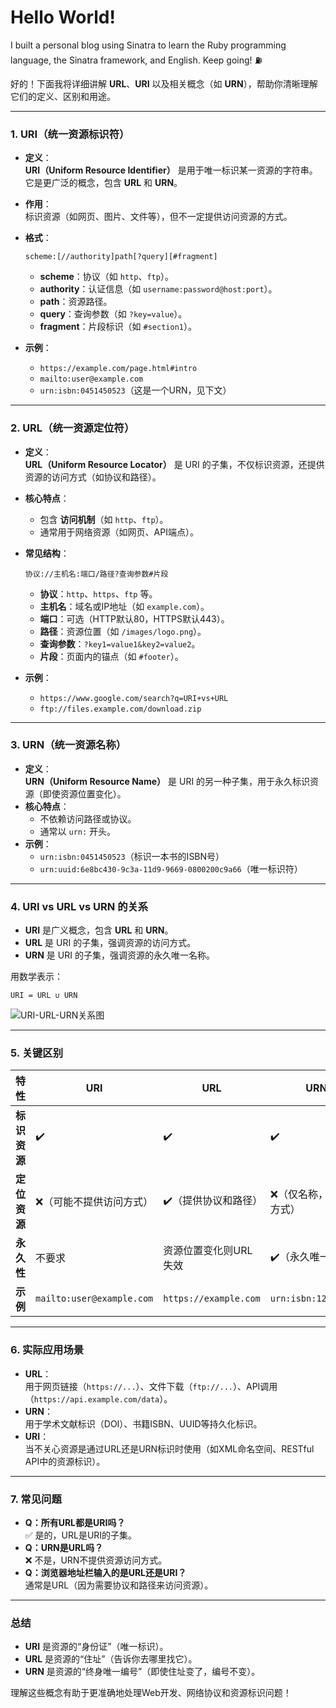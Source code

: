 # Hello World!
I built a personal blog using Sinatra to learn the Ruby programming language, the Sinatra framework, and English. Keep going! ⛽

好的！下面我将详细讲解 **URL**、**URI** 以及相关概念（如 **URN**），帮助你清晰理解它们的定义、区别和用途。

---

### 1. **URI（统一资源标识符）**
- **定义**：  
  **URI（Uniform Resource Identifier）** 是用于唯一标识某一资源的字符串。它是更广泛的概念，包含 **URL** 和 **URN**。
- **作用**：  
  标识资源（如网页、图片、文件等），但不一定提供访问资源的方式。
- **格式**：  
  ```
  scheme:[//authority]path[?query][#fragment]
  ```
  - **scheme**：协议（如 `http`、`ftp`）。
  - **authority**：认证信息（如 `username:password@host:port`）。
  - **path**：资源路径。
  - **query**：查询参数（如 `?key=value`）。
  - **fragment**：片段标识（如 `#section1`）。

- **示例**：  
  - `https://example.com/page.html#intro`  
  - `mailto:user@example.com`  
  - `urn:isbn:0451450523`（这是一个URN，见下文）

---

### 2. **URL（统一资源定位符）**
- **定义**：  
  **URL（Uniform Resource Locator）** 是 URI 的子集，不仅标识资源，还提供资源的访问方式（如协议和路径）。
- **核心特点**：  
  - 包含 **访问机制**（如 `http`、`ftp`）。  
  - 通常用于网络资源（如网页、API端点）。
- **常见结构**：  
  ```
  协议://主机名:端口/路径?查询参数#片段
  ```
  - **协议**：`http`、`https`、`ftp` 等。  
  - **主机名**：域名或IP地址（如 `example.com`）。  
  - **端口**：可选（HTTP默认80，HTTPS默认443）。  
  - **路径**：资源位置（如 `/images/logo.png`）。  
  - **查询参数**：`?key1=value1&key2=value2`。  
  - **片段**：页面内的锚点（如 `#footer`）。

- **示例**：  
  - `https://www.google.com/search?q=URI+vs+URL`  
  - `ftp://files.example.com/download.zip`

---

### 3. **URN（统一资源名称）**
- **定义**：  
  **URN（Uniform Resource Name）** 是 URI 的另一种子集，用于永久标识资源（即使资源位置变化）。  
- **核心特点**：  
  - 不依赖访问路径或协议。  
  - 通常以 `urn:` 开头。  
- **示例**：  
  - `urn:isbn:0451450523`（标识一本书的ISBN号）  
  - `urn:uuid:6e8bc430-9c3a-11d9-9669-0800200c9a66`（唯一标识符）

---

### 4. **URI vs URL vs URN 的关系**
- **URI** 是广义概念，包含 **URL** 和 **URN**。  
- **URL** 是 URI 的子集，强调资源的访问方式。  
- **URN** 是 URI 的子集，强调资源的永久唯一名称。  

用数学表示：  
```
URI = URL ∪ URN
```

![URI-URL-URN关系图](https://www.oreilly.com/library/view/http-the-definitive/1565925092/httpatomoreillycomsourceoreillyimages96502.png)

---

### 5. **关键区别**
| 特性          | URI                      | URL                          | URN                      |
|---------------|--------------------------|------------------------------|--------------------------|
| **标识资源**  | ✔️                       | ✔️                           | ✔️                       |
| **定位资源**  | ❌（可能不提供访问方式） | ✔️（提供协议和路径）          | ❌（仅名称，无访问方式） |
| **永久性**    | 不要求                   | 资源位置变化则URL失效         | ✔️（永久唯一）           |
| **示例**      | `mailto:user@example.com`| `https://example.com`        | `urn:isbn:123456789`     |

---

### 6. **实际应用场景**
- **URL**：  
  用于网页链接（`https://...`）、文件下载（`ftp://...`）、API调用（`https://api.example.com/data`）。  
- **URN**：  
  用于学术文献标识（DOI）、书籍ISBN、UUID等持久化标识。  
- **URI**：  
  当不关心资源是通过URL还是URN标识时使用（如XML命名空间、RESTful API中的资源标识）。

---

### 7. **常见问题**
- **Q：所有URL都是URI吗？**  
  ✅ 是的，URL是URI的子集。  
- **Q：URN是URL吗？**  
  ❌ 不是，URN不提供资源访问方式。  
- **Q：浏览器地址栏输入的是URL还是URI？**  
  通常是URL（因为需要协议和路径来访问资源）。

---

### 总结
- **URI** 是资源的“身份证”（唯一标识）。  
- **URL** 是资源的“住址”（告诉你去哪里找它）。  
- **URN** 是资源的“终身唯一编号”（即使住址变了，编号不变）。

理解这些概念有助于更准确地处理Web开发、网络协议和资源标识问题！
